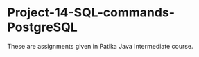 # Project-14-SQL-commands-PostgreSQL
These are assignments given in Patika Java Intermediate course.

